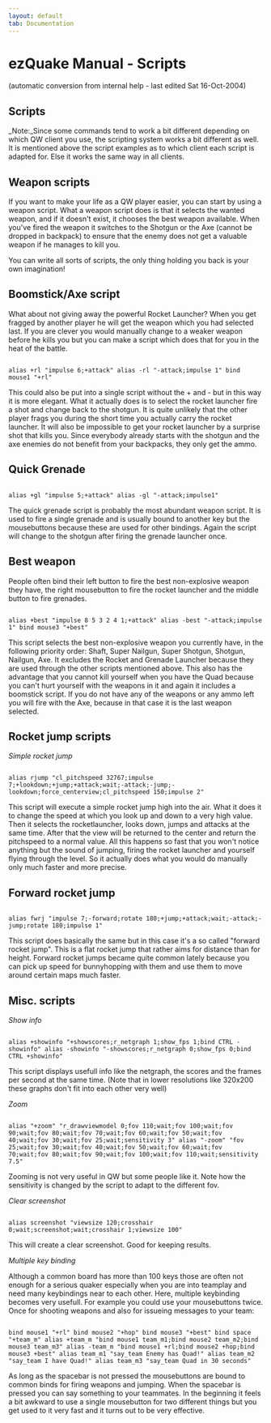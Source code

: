 ```yaml
---
layout: default
tab: Documentation
---
```


# ezQuake Manual - Scripts
(automatic conversion from internal help - last edited Sat 16-Oct-2004)

## Scripts


_Note:_Since some commands tend to work a bit different depending on which QW client you use, the scripting system works a bit different as well. It is mentioned above the script examples as to which client each script is adapted for. Else it works the same way in all clients.
## Weapon scripts

If you want to make your life as a QW player easier, you can start by using a weapon script. What a weapon script does is that it selects the wanted weapon, and if it doesn't exist, it chooses the best weapon available. When you've fired the weapon it switches to the Shotgun or the Axe (cannot be dropped in backpack) to ensure that the enemy does not get a valuable weapon if he manages to kill you.

You can write all sorts of scripts, the only thing holding you back is your own imagination!
## Boomstick/Axe script

What about not giving away the powerful Rocket Launcher? When you get fragged by another player he will get the weapon which you had selected last. If you are clever you would manually change to a weaker weapon before he kills you but you can make a script which does that for you in the heat of the battle.

```

alias +rl "impulse 6;+attack" alias -rl "-attack;impulse 1" bind mouse1 "+rl"
```


This could also be put into a single script without the + and - but in this way it is more elegant. What it actually does is to select the rocket launcher fire a shot and change back to the shotgun. It is quite unlikely that the other player frags you during the short time you actually carry the rocket launcher. It will also be impossible to get your rocket launcher by a surprise shot that kills you. Since everybody already starts with the shotgun and the axe enemies do not benefit from your backpacks, they only get the ammo.

## Quick Grenade

```

alias +gl "impulse 5;+attack" alias -gl "-attack;impulse1"
```


The quick grenade script is probably the most abundant weapon script. It is used to fire a single grenade and is usually bound to another key but the mousebuttons because these are used for other bindings. Again the script will change to the shotgun after firing the grenade launcher once.
## Best weapon

People often bind their left button to fire the best non-explosive weapon they have, the right mousebutton to fire the rocket launcher and the middle button to fire grenades.

```

alias +best "impulse 8 5 3 2 4 1;+attack" alias -best "-attack;impulse 1" bind mouse3 "+best"
```


This script selects the best non-explosive weapon you currently have, in the following priority order: Shaft, Super Nailgun, Super Shotgun, Shotgun, Nailgun, Axe. It excludes the Rocket and Grenade Launcher because they are used through the other scripts mentioned above. This also has the advantage that you cannot kill yourself when you have the Quad because you can't hurt yourself with the weapons in it and again it includes a boomstick script. If you do not have any of the weapons or any ammo left you will fire with the Axe, because in that case it is the last weapon selected.
## Rocket jump scripts


_Simple rocket jump_

```

alias rjump "cl_pitchspeed 32767;impulse 7;+lookdown;+jump;+attack;wait;-attack;-jump;-lookdown;force_centerview;cl_pitchspeed 150;impulse 2"
```


This script will execute a simple rocket jump high into the air. What it does it to change the speed at which you look up and down to a very high value. Then it selects the rocketlauncher, looks down, jumps and attacks at the same time. After that the view will be returned to the center and return the pitchspeed to a normal value. All this happens so fast that you won't notice anything but the sound of jumping, firing the rocket launcher and yourself flying through the level. So it actually does what you would do manually only much faster and more precise.
## Forward rocket jump

```

alias fwrj "impulse 7;-forward;rotate 180;+jump;+attack;wait;-attack;-jump;rotate 180;impulse 1"
```


This script does basically the same but in this case it's a so called "forward rocket jump". This is a flat rocket jump that rather aims for distance than for height. Forward rocket jumps became quite common lately because you can pick up speed for bunnyhopping with them and use them to move around certain maps much faster.
## Misc. scripts

_Show info_

```

alias +showinfo "+showscores;r_netgraph 1;show_fps 1;bind CTRL -showinfo" alias -showinfo "-showscores;r_netgraph 0;show_fps 0;bind CTRL +showinfo"
```


This script displays usefull info like the netgraph, the scores and the frames per second at the same time. (Note that in lower resolutions like 320x200 these graphs don't fit into each other very well)

_Zoom_

```

alias "+zoom" "r_drawviewmodel 0;fov 110;wait;fov 100;wait;fov 90;wait;fov 80;wait;fov 70;wait;fov 60;wait;fov 50;wait;fov 40;wait;fov 30;wait;fov 25;wait;sensitivity 3" alias "-zoom" "fov 25;wait;fov 30;wait;fov 40;wait;fov 50;wait;fov 60;wait;fov 70;wait;fov 80;wait;fov 90;wait;fov 100;wait;fov 110;wait;sensitivity 7.5"
```


Zooming is not very useful in QW but some people like it. Note how the sensitivity is changed by the script to adapt to the different fov.

_Clear screenshot_

```

alias screenshot "viewsize 120;crosshair 0;wait;screenshot;wait;crosshair 1;viewsize 100"
```


This will create a clear screenshot. Good for keeping results.

_Multiple key binding_

Although a common board has more than 100 keys those are often not enough for a serious quaker especially when you are into teamplay and need many keybindings near to each other. Here, multiple keybinding becomes very usefull. For example you could use your mousebuttons twice. Once for shooting weapons and also for issueing messages to your team:

```

bind mouse1 "+rl" bind mouse2 "+hop" bind mouse3 "+best" bind space "+team_m" alias +team_m "bind mouse1 team_m1;bind mouse2 team_m2;bind mouse3 team_m3" alias -team_m "bind mouse1 +rl;bind mouse2 +hop;bind mouse3 +best" alias team_m1 "say_team Enemy has Quad!" alias team_m2 "say_team I have Quad!" alias team_m3 "say_team Quad in 30 seconds"
```


As long as the spacebar is not pressed the mousebuttons are bound to common binds for firing weapons and jumping. When the spacebar is pressed you can say something to your teammates. In the beginning it feels a bit awkward to use a single mousebutton for two different things but you get used to it very fast and it turns out to be very effective.
